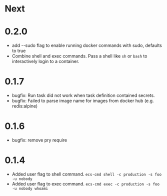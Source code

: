 # Next

# 0.2.0

- add --sudo flag to enable running docker commands with sudo, defaults to true
- Combine shell and exec commands. Pass a shell like `sh` or `bash` to interactively login to a container.

# 0.1.7

- bugfix: Run task did not work when task definition contained secrets.
- bugfix: Failed to parse image name for images from docker hub (e.g. redis:alpine)

# 0.1.6

- bugfix: remove pry require

# 0.1.4

- Added user flag to shell command. `ecs-cmd shell -c production -s foo -u nobody`
- Added user flag to exec command. `ecs-cmd exec -c production -s foo -u nobody whoami`